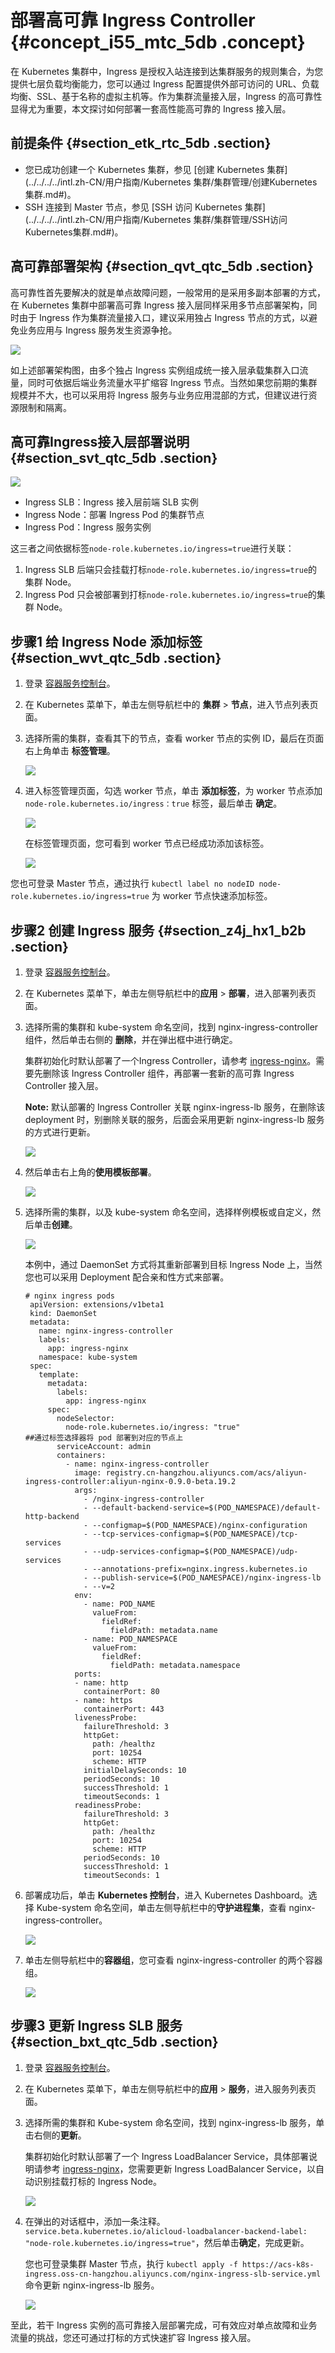 # 部署高可靠 Ingress Controller {#concept_i55_mtc_5db .concept}

在 Kubernetes 集群中，Ingress 是授权入站连接到达集群服务的规则集合，为您提供七层负载均衡能力，您可以通过 Ingress 配置提供外部可访问的 URL、负载均衡、SSL、基于名称的虚拟主机等。作为集群流量接入层，Ingress 的高可靠性显得尤为重要，本文探讨如何部署一套高性能高可靠的 Ingress 接入层。

## 前提条件 {#section_etk_rtc_5db .section}

-   您已成功创建一个 Kubernetes 集群，参见 [创建 Kubernetes 集群](../../../../intl.zh-CN/用户指南/Kubernetes 集群/集群管理/创建Kubernetes集群.md#)。
-   SSH 连接到 Master 节点，参见 [SSH 访问 Kubernetes 集群](../../../../intl.zh-CN/用户指南/Kubernetes 集群/集群管理/SSH访问Kubernetes集群.md#)。

## 高可靠部署架构 {#section_qvt_qtc_5db .section}

高可靠性首先要解决的就是单点故障问题，一般常用的是采用多副本部署的方式，在 Kubernetes 集群中部署高可靠 Ingress 接入层同样采用多节点部署架构，同时由于 Ingress 作为集群流量接入口，建议采用独占 Ingress 节点的方式，以避免业务应用与 Ingress 服务发生资源争抢。

![](http://static-aliyun-doc.oss-cn-hangzhou.aliyuncs.com/assets/img/7250/15330293721101_zh-CN.png)

如上述部署架构图，由多个独占 Ingress 实例组成统一接入层承载集群入口流量，同时可依据后端业务流量水平扩缩容 Ingress 节点。当然如果您前期的集群规模并不大，也可以采用将 Ingress 服务与业务应用混部的方式，但建议进行资源限制和隔离。

## 高可靠Ingress接入层部署说明 {#section_svt_qtc_5db .section}

![](http://static-aliyun-doc.oss-cn-hangzhou.aliyuncs.com/assets/img/7250/15330293721102_zh-CN.png)

-   Ingress SLB：Ingress 接入层前端 SLB 实例
-   Ingress Node：部署 Ingress Pod 的集群节点
-   Ingress Pod：Ingress 服务实例

这三者之间依据标签`node-role.kubernetes.io/ingress=true`进行关联：

1.  Ingress SLB 后端只会挂载打标`node-role.kubernetes.io/ingress=true`的集群 Node。
2.  Ingress Pod 只会被部署到打标`node-role.kubernetes.io/ingress=true`的集群 Node。

## 步骤1 给 Ingress Node 添加标签 {#section_wvt_qtc_5db .section}

1.  登录 [容器服务控制台](https://cs.console.aliyun.com/)。
2.  在 Kubernetes 菜单下，单击左侧导航栏中的 **集群** \> **节点**，进入节点列表页面。
3.  选择所需的集群，查看其下的节点，查看 worker 节点的实例 ID，最后在页面右上角单击 **标签管理**。

    ![](http://static-aliyun-doc.oss-cn-hangzhou.aliyuncs.com/assets/img/7250/15330293721103_zh-CN.png)

4.  进入标签管理页面，勾选 worker 节点，单击 **添加标签**，为 worker 节点添加 `node-role.kubernetes.io/ingress：true` 标签，最后单击 **确定**。

    ![](http://static-aliyun-doc.oss-cn-hangzhou.aliyuncs.com/assets/img/7250/15330293721105_zh-CN.png)

    在标签管理页面，您可看到 worker 节点已经成功添加该标签。

    ![](http://static-aliyun-doc.oss-cn-hangzhou.aliyuncs.com/assets/img/7250/15330293721106_zh-CN.png)


您也可登录 Master 节点，通过执行 `kubectl label no nodeID node-role.kubernetes.io/ingress=true` 为 worker 节点快速添加标签。

## 步骤2 创建 Ingress 服务 {#section_z4j_hx1_b2b .section}

1.  登录 [容器服务控制台](https://cs.console.aliyun.com/)。
2.  在 Kubernetes 菜单下，单击左侧导航栏中的**应用** \> **部署**，进入部署列表页面。
3.  选择所需的集群和 kube-system 命名空间，找到 nginx-ingress-controller 组件，然后单击右侧的 **删除**，并在弹出框中进行确定。

    集群初始化时默认部署了一个Ingress Controller，请参考 [ingress-nginx](https://github.com/kubernetes/ingress-nginx)。需要先删除该 Ingress Controller 组件，再部署一套新的高可靠 Ingress Controller 接入层。

    **Note:** 默认部署的 Ingress Controller 关联 nginx-ingress-lb 服务，在删除该 deployment 时，别删除关联的服务，后面会采用更新 nginx-ingress-lb 服务的方式进行更新。

    ![](http://static-aliyun-doc.oss-cn-hangzhou.aliyuncs.com/assets/img/7250/15330293721110_zh-CN.png)

4.  然后单击右上角的**使用模板部署**。

    ![](http://static-aliyun-doc.oss-cn-hangzhou.aliyuncs.com/assets/img/7250/15330293721111_zh-CN.png)

5.  选择所需的集群，以及 kube-system 命名空间，选择样例模板或自定义，然后单击**创建**。

    ![](http://static-aliyun-doc.oss-cn-hangzhou.aliyuncs.com/assets/img/7250/15330293731112_zh-CN.png)

    本例中，通过 DaemonSet 方式将其重新部署到目标 Ingress Node 上，当然您也可以采用 Deployment 配合亲和性方式来部署。

    ```
    # nginx ingress pods
     apiVersion: extensions/v1beta1
     kind: DaemonSet
     metadata:
       name: nginx-ingress-controller
       labels:
         app: ingress-nginx
       namespace: kube-system
     spec:
       template:
         metadata:
           labels:
             app: ingress-nginx
         spec:
           nodeSelector:
             node-role.kubernetes.io/ingress: "true"                          ##通过标签选择器将 pod 部署到对应的节点上
           serviceAccount: admin
           containers:
             - name: nginx-ingress-controller
               image: registry.cn-hangzhou.aliyuncs.com/acs/aliyun-ingress-controller:aliyun-nginx-0.9.0-beta.19.2
               args:
                 - /nginx-ingress-controller
                 - --default-backend-service=$(POD_NAMESPACE)/default-http-backend
                 - --configmap=$(POD_NAMESPACE)/nginx-configuration
                 - --tcp-services-configmap=$(POD_NAMESPACE)/tcp-services
                 - --udp-services-configmap=$(POD_NAMESPACE)/udp-services
                 - --annotations-prefix=nginx.ingress.kubernetes.io
                 - --publish-service=$(POD_NAMESPACE)/nginx-ingress-lb
                 - --v=2
               env:
                 - name: POD_NAME
                   valueFrom:
                     fieldRef:
                       fieldPath: metadata.name
                 - name: POD_NAMESPACE
                   valueFrom:
                     fieldRef:
                       fieldPath: metadata.namespace
               ports:
               - name: http
                 containerPort: 80
               - name: https
                 containerPort: 443
               livenessProbe:
                 failureThreshold: 3
                 httpGet:
                   path: /healthz
                   port: 10254
                   scheme: HTTP
                 initialDelaySeconds: 10
                 periodSeconds: 10
                 successThreshold: 1
                 timeoutSeconds: 1
               readinessProbe:
                 failureThreshold: 3
                 httpGet:
                   path: /healthz
                   port: 10254
                   scheme: HTTP
                 periodSeconds: 10
                 successThreshold: 1
                 timeoutSeconds: 1
    ```

6.  部署成功后，单击 **Kubernetes 控制台**，进入 Kubernetes Dashboard。选择 Kube-system 命名空间，单击左侧导航栏中的**守护进程集**，查看 nginx-ingress-controller。

    ![](http://static-aliyun-doc.oss-cn-hangzhou.aliyuncs.com/assets/img/7250/15330293731113_zh-CN.png)

7.  单击左侧导航栏中的**容器组**，您可查看 nginx-ingress-controller 的两个容器组。

    ![](http://static-aliyun-doc.oss-cn-hangzhou.aliyuncs.com/assets/img/7250/15330293731114_zh-CN.png)


## 步骤3 更新 Ingress SLB 服务 {#section_bxt_qtc_5db .section}

1.  登录 [容器服务控制台](https://cs.console.aliyun.com/)。
2.  在 Kubernetes 菜单下，单击左侧导航栏中的**应用** \> **服务**，进入服务列表页面。
3.  选择所需的集群和 Kube-system 命名空间，找到 nginx-ingress-lb 服务，单击右侧的**更新**。

    集群初始化时默认部署了一个 Ingress LoadBalancer Service，具体部署说明请参考 [ingress-nginx](https://github.com/kubernetes/ingress-nginx)，您需要更新 Ingress LoadBalancer Service，以自动识别挂载打标的 Ingress Node。

    ![](http://static-aliyun-doc.oss-cn-hangzhou.aliyuncs.com/assets/img/7250/15330293731115_zh-CN.png)

4.  在弹出的对话框中，添加一条注释。`service.beta.kubernetes.io/alicloud-loadbalancer-backend-label: "node-role.kubernetes.io/ingress=true"`，然后单击**确定**，完成更新。

    您也可登录集群 Master 节点，执行 `kubectl apply -f https://acs-k8s-ingress.oss-cn-hangzhou.aliyuncs.com/nginx-ingress-slb-service.yml`命令更新 nginx-ingress-lb 服务。

    ![](http://static-aliyun-doc.oss-cn-hangzhou.aliyuncs.com/assets/img/7250/15330293731116_zh-CN.png)


至此，若干 Ingress 实例的高可靠接入层部署完成，可有效应对单点故障和业务流量的挑战，您还可通过打标的方式快速扩容 Ingress 接入层。

